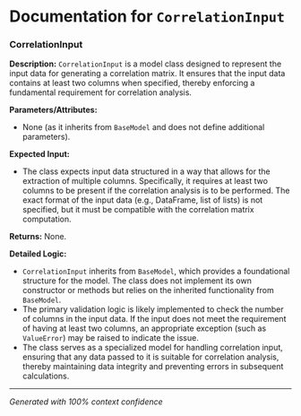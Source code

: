 # Documentation for `CorrelationInput`

### CorrelationInput

**Description:**
`CorrelationInput` is a model class designed to represent the input data for generating a correlation matrix. It ensures that the input data contains at least two columns when specified, thereby enforcing a fundamental requirement for correlation analysis.

**Parameters/Attributes:**
- None (as it inherits from `BaseModel` and does not define additional parameters).

**Expected Input:**
- The class expects input data structured in a way that allows for the extraction of multiple columns. Specifically, it requires at least two columns to be present if the correlation analysis is to be performed. The exact format of the input data (e.g., DataFrame, list of lists) is not specified, but it must be compatible with the correlation matrix computation.

**Returns:**
None.

**Detailed Logic:**
- `CorrelationInput` inherits from `BaseModel`, which provides a foundational structure for the model. The class does not implement its own constructor or methods but relies on the inherited functionality from `BaseModel`.
- The primary validation logic is likely implemented to check the number of columns in the input data. If the input does not meet the requirement of having at least two columns, an appropriate exception (such as `ValueError`) may be raised to indicate the issue.
- The class serves as a specialized model for handling correlation input, ensuring that any data passed to it is suitable for correlation analysis, thereby maintaining data integrity and preventing errors in subsequent calculations.

---
*Generated with 100% context confidence*
